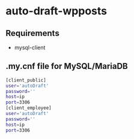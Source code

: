 # auto-draft-wpposts
## Requirements
- mysql-client

## .my.cnf file for MySQL/MariaDB

```bash
[client_public]
user='autoDraft'
password=''
host=ip
port=3306
[client_employee]
user='autoDraft'
password=''
host=ip
port=3306

```